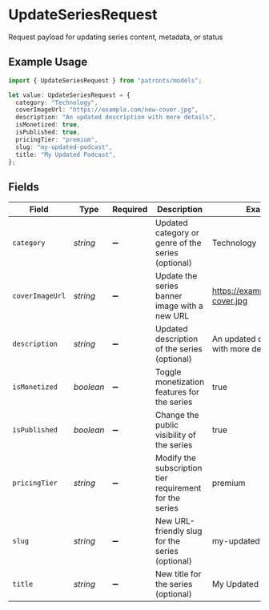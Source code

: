 # UpdateSeriesRequest

Request payload for updating series content, metadata, or status

## Example Usage

```typescript
import { UpdateSeriesRequest } from "patronts/models";

let value: UpdateSeriesRequest = {
  category: "Technology",
  coverImageUrl: "https://example.com/new-cover.jpg",
  description: "An updated description with more details",
  isMonetized: true,
  isPublished: true,
  pricingTier: "premium",
  slug: "my-updated-podcast",
  title: "My Updated Podcast",
};
```

## Fields

| Field                                                   | Type                                                    | Required                                                | Description                                             | Example                                                 |
| ------------------------------------------------------- | ------------------------------------------------------- | ------------------------------------------------------- | ------------------------------------------------------- | ------------------------------------------------------- |
| `category`                                              | *string*                                                | :heavy_minus_sign:                                      | Updated category or genre of the series (optional)      | Technology                                              |
| `coverImageUrl`                                         | *string*                                                | :heavy_minus_sign:                                      | Update the series banner image with a new URL           | https://example.com/new-cover.jpg                       |
| `description`                                           | *string*                                                | :heavy_minus_sign:                                      | Updated description of the series (optional)            | An updated description with more details                |
| `isMonetized`                                           | *boolean*                                               | :heavy_minus_sign:                                      | Toggle monetization features for the series             | true                                                    |
| `isPublished`                                           | *boolean*                                               | :heavy_minus_sign:                                      | Change the public visibility of the series              | true                                                    |
| `pricingTier`                                           | *string*                                                | :heavy_minus_sign:                                      | Modify the subscription tier requirement for the series | premium                                                 |
| `slug`                                                  | *string*                                                | :heavy_minus_sign:                                      | New URL-friendly slug for the series (optional)         | my-updated-podcast                                      |
| `title`                                                 | *string*                                                | :heavy_minus_sign:                                      | New title for the series (optional)                     | My Updated Podcast                                      |